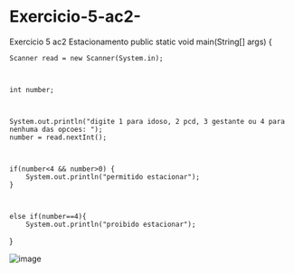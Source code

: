 # Exercicio-5-ac2-
Exercicio 5 ac2 Estacionamento 
public static void main(String[] args) {

    Scanner read = new Scanner(System.in);
    
    
    
    int number;
    
   
    
    System.out.println("digite 1 para idoso, 2 pcd, 3 gestante ou 4 para nenhuma das opcoes: ");
    number = read.nextInt();
    
    

    if(number<4 && number>0) {
        System.out.println("permitido estacionar");
    }
    
    
    
    else if(number==4){
        System.out.println("proibido estacionar");
   
    

    
}

![image](https://user-images.githubusercontent.com/103973613/169919939-4b247682-3b43-4a93-9f2f-2bf82f29a9cd.png)
